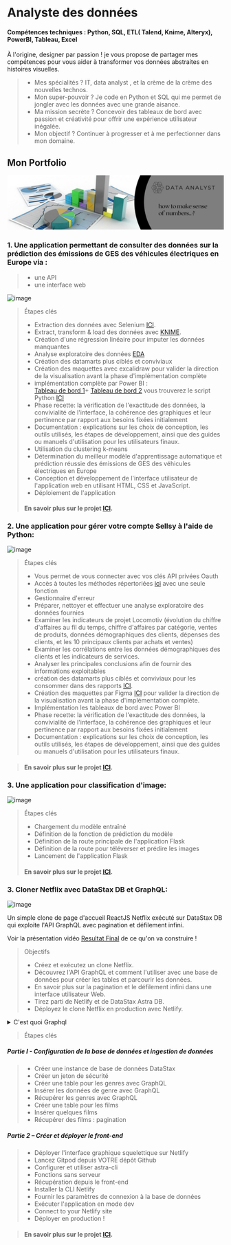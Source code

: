 # Analyste des données 
#### Compétences techniques : Python, SQL, ETL( Talend, Knime, Alteryx), PowerBI, Tableau, Excel
À l'origine, designer par passion ! je vous propose de partager mes compétences pour vous aider à transformer vos données abstraites en histoires visuelles.
> - Mes spécialités ? IT, data analyst , et la crème de la crème des nouvelles technos.
> - Mon super-pouvoir ? Je code en Python et SQL qui me permet de jongler avec les données avec une grande aisance.
> - Ma mission secrète ? Concevoir des tableaux de bord avec passion et créativité pour offrir une expérience utilisateur inégalée.
> - Mon objectif ? Continuer à progresser et à me perfectionner dans mon domaine.

## Mon Portfolio 
![image](https://github.com/Ochamem/Portfolio/blob/main/images/1716392715506.jpg?raw=true)
### 1. Une application permettant de consulter des données sur la prédiction des émissions de GES des véhicules électriques en Europe via :
> - une API
> - une interface web

![image](https://github.com/Ochamem/Portfolio/assets/145020975/f87a44c6-b63e-4b12-afad-83e0ddca70a6)


> Étapes clés
> - Extraction des données avec Selenium [ICI](https://github.com/Ochamem/Portfolio/blob/main/Projet%201/Co2_emission/code/Scraping/iea_scraping_import%20final.ipynb).
> - Extract, transform & load des données avec [KNIME](https://github.com/Ochamem/Portfolio/tree/main/Projet%201/Co2_emission/KNIME).
> - Création d'une régression linéaire pour imputer les données manquantes
> - Analyse exploratoire des données [EDA](https://github.com/Ochamem/Portfolio/blob/main/Projet%201/Co2_emission/code/EDA/EDA.ipynb)
> - Création des datamarts plus ciblés et conviviaux
> - Création des maquettes avec excalidraw pour valider la direction de la visualisation avant la phase d'implémentation complète
> - implémentation complète par Power BI :<br>
>  [Tableau de bord 1](https://github.com/Ochamem/Portfolio/assets/145020975/8048fc3b-34a8-4bf8-8ee7-d46b88640193)+ [Tableau de bord 2](https://github.com/Ochamem/Portfolio/assets/145020975/f734bcfc-ee89-4925-93ac-96e41a52c4d1) vous trouverez le script Python  [ICI](https://github.com/Ochamem/Portfolio/blob/main/Projet%201/Co2_emission/Script_powerBI.py)
> - Phase recette: la vérification de l'exactitude des données, la convivialité de l'interface, la cohérence des graphiques et leur pertinence par rapport aux besoins fixées initialement
> - Documentation : explications sur les choix de conception, les outils utilisés, les étapes de développement, ainsi que des guides ou manuels d'utilisation pour les utilisateurs finaux.
> - Utilisation du clustering k-means
> - Détermination du meilleur modèle d'apprentissage automatique et prédiction réussie des émissions de GES des véhicules électriques en Europe
> - Conception et développement de l'interface utilisateur de l'application web en utilisant HTML, CSS et JavaScript.
> - Déploiement de l'application
> #### En savoir plus sur le projet [ICI](https://github.com/Ochamem/portfolio/tree/main/Projet%201).

### 2. Une application pour gérer votre compte Sellsy à l'aide de Python:
![image](https://github.com/Ochamem/Portfolio/assets/145020975/ff3b354f-46ae-40eb-a2c9-d5a2d87fd640)

> Étapes clés
> - Vous permet de vous connecter avec vos clés API privées Oauth
> - Accès à toutes les méthodes répertoriées [ici](https://api.sellsy.com/documentation/methods) avec une seule fonction
> - Gestionnaire d'erreur
> - Préparer, nettoyer et effectuer une analyse exploratoire des données fournies
> - Examiner les indicateurs de projet Locomotiv (évolution du chiffre d'affaires au fil du temps, chiffre d'affaires par catégorie, ventes de produits, données démographiques des clients, dépenses des clients, et les 10 principaux clients par achats et ventes)
> - Examiner les corrélations entre les données démographiques des clients et les indicateurs de services.
> - Analyser les principales conclusions afin de fournir des informations exploitables
> - création des datamarts plus ciblés et conviviaux pour les consommer dans des rapports [ICI](https://github.com/Ochamem/Portfolio/blob/main/Projet%202/sellsy_api/maquette/LOCOMOTIV'/Datamart.PNG).
> - Création des maquettes par Figma [ICI](https://github.com/Ochamem/Portfolio/tree/main/Projet%202/sellsy_api/maquette/LOCOMOTIV') pour valider la direction de la visualisation avant la phase d'implémentation complète.
> - Implémentation les tableaux de bord avec Power BI
> - Phase recette: la vérification de l'exactitude des données, la convivialité de l'interface, la cohérence des graphiques et leur pertinence par rapport aux besoins fixées initialement
> - Documentation : explications sur les choix de conception, les outils utilisés, les étapes de développement, ainsi que des guides ou manuels d'utilisation pour les utilisateurs finaux.

> #### En savoir plus sur le projet [ICI](https://github.com/Ochamem/portfolio/tree/main/Projet%202).

### 3. Une application pour classification d'image:
![image](https://github.com/Ochamem/Portfolio/assets/145020975/0ceed4f4-ec45-4759-bb80-4c86e561f6ef)

> Étapes clés
> - Chargement du modèle entraîné
> - Définition de la fonction de prédiction du modèle
> - Définition de la route principale de l'application Flask
> - Définition de la route pour téléverser et prédire les images
> - Lancement de l'application Flask
> #### En savoir plus sur le projet [ICI](https://github.com/Ochamem/portfolio/tree/main/Projet%204).

### 3. Cloner Netflix avec DataStax DB et GraphQL:
![image](https://github.com/Ochamem/Portfolio/assets/145020975/936c041b-0ab0-47a4-a797-6d0cdce1764f)


Un simple clone de page d'accueil ReactJS Netflix exécuté sur DataStax DB qui exploite l'API GraphQL avec pagination et défilement infini.

Voir la présentation vidéo [Resultat Final](https://glittery-twilight-7ada8e.netlify.app/) de ce qu'on va construire !

> Objectifs
> - Créez et exécutez un clone Netflix.
> - Découvrez l'API GraphQL et comment l'utiliser avec une base de données pour créer les tables et parcourir les données.
> - En savoir plus sur la pagination et le défilement infini dans une interface utilisateur Web.
> - Tirez parti de Netlify et de DataStax Astra DB.
> - Déployez le clone Netflix en production avec Netlify.
<details><summary>C'est quoi Graphql</summary>
GraphQL est un langage de requête de données open source développé par Facebook en 2012 pour simplifier la communication entre les applications frontales et les serveurs de données. Contrairement aux API REST traditionnelles, GraphQL permet aux clients de spécifier précisément les données dont ils ont besoin, ce qui évite le surchargement de l'API avec des requêtes multiples et redondantes.

Avec GraphQL, les clients peuvent interroger une API pour récupérer uniquement les données nécessaires à leur application, ce qui peut réduire considérablement la quantité de données transférées et améliorer les performances. GraphQL fournit également une documentation complète pour l'API, ce qui facilite la compréhension et l'utilisation de l'API par les développeurs.

En somme, GraphQL est un langage de requête flexible et efficace pour les API qui permet aux clients de spécifier exactement les données dont ils ont besoin, en évitant le gaspillage de ressources et en améliorant les performances.

</details>

> Étapes clés
##### Partie I - Configuration de la base de données et ingestion de données
> - Créer une instance de base de données DataStax
> - Créer un jeton de sécurité
> - Créer une table pour les genres avec GraphQL
> - Insérer les données de genre avec GraphQL
> - Récupérer les genres avec GraphQL
> - Créer une table pour les films
> - Insérer quelques films
> - Récupérer des films : pagination

##### Partie 2 – Créer et déployer le front-end
> - Déployer l'interface graphique squelettique sur Netlify
> - Lancez Gitpod depuis VOTRE dépôt Github
> - Configurer et utiliser astra-cli
> - Fonctions sans serveur
> - Récupération depuis le front-end
> - Installer la CLI Netlify
> - Fournir les paramètres de connexion à la base de données
> - Exécuter l'application en mode dev
> - Connect to your Netlify site
> - Déployer en production !

> #### En savoir plus sur le projet [ICI](https://github.com/Ochamem/portfolio/tree/main/Projet%205).

